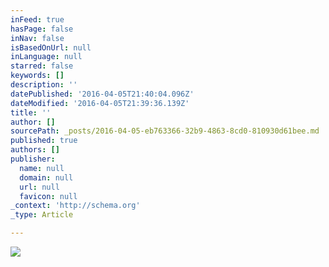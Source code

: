 ```yaml
---
inFeed: true
hasPage: false
inNav: false
isBasedOnUrl: null
inLanguage: null
starred: false
keywords: []
description: ''
datePublished: '2016-04-05T21:40:04.096Z'
dateModified: '2016-04-05T21:39:36.139Z'
title: ''
author: []
sourcePath: _posts/2016-04-05-eb763366-32b9-4863-8cd0-810930d61bee.md
published: true
authors: []
publisher:
  name: null
  domain: null
  url: null
  favicon: null
_context: 'http://schema.org'
_type: Article

---
```

![](https://the-grid-user-content.s3-us-west-2.amazonaws.com/11998b4c-77ec-495c-b6c3-15e418e52fbb.jpg)